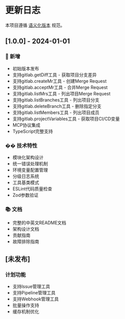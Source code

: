 # 更新日志

本项目遵循 [语义化版本](https://semver.org/lang/zh-CN/) 规范。

## [1.0.0] - 2024-01-01

### 🎉 新增
- 初始版本发布
- 支持gitlab.getDiff工具 - 获取项目分支差异
- 支持gitlab.createMr工具 - 创建Merge Request
- 支持gitlab.acceptMr工具 - 合并Merge Request
- 支持gitlab.listMrs工具 - 列出项目Merge Request
- 支持gitlab.listBranches工具 - 列出项目分支
- 支持gitlab.deleteBranch工具 - 删除指定分支
- 支持gitlab.listMembers工具 - 列出项目成员
- 支持gitlab.projectVariables工具 - 获取项目CI/CD变量
- MCP协议集成
- TypeScript完整支持

### ��️ 技术特性
- 模块化架构设计
- 统一错误处理机制
- 环境变量配置管理
- 分级日志系统
- 工具基类模式
- ESLint代码质量检查
- Zod参数验证

### 📚 文档
- 完整的中英文README文档
- 架构设计文档
- 贡献指南
- 故障排除指南

## [未发布]

### 计划功能
- 支持Issue管理工具
- 支持Pipeline管理工具
- 支持Webhook管理工具
- 批量操作支持
- 缓存机制优化 